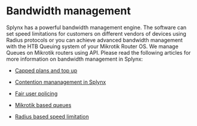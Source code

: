 Bandwidth management
==========

Splynx has a powerful bandwidth management engine. The software can set speed limitations for customers on different vendors of devices using Radius protocols or you can achieve advanced bandwidth management with the HTB Queuing system of your Mikrotik Router OS. We manage Queues on Mikrotik routers using API. Please read the following articles for more information on bandwidth management in Splynx:

* [Capped plans and top up](networking/bandwidth_management/capped_plans/capped_plans.md)

* [Contention mananagement in Splynx](networking/bandwidth_management/contentions/contentions.md)

* [Fair user policing](networking/bandwidth_management/fup/fup.md)

* [Mikrotik based queues](networking/bandwidth_management/queue_speed_limits/queue_speed_limits.md)

* [Radius based speed limitation](networking/bandwidth_management/radius_speed_limits/radius_speed_limits.md)

